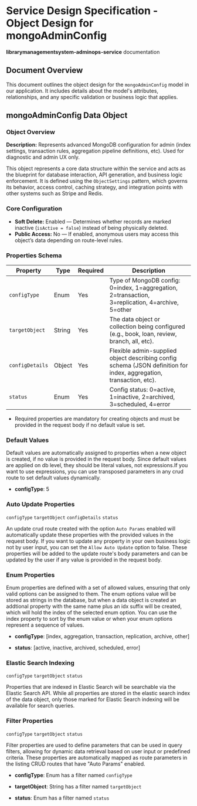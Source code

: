 # Service Design Specification - Object Design for mongoAdminConfig

**librarymanagementsystem-adminops-service** documentation

## Document Overview

This document outlines the object design for the `mongoAdminConfig` model in our application. It includes details about the model's attributes, relationships, and any specific validation or business logic that applies.

## mongoAdminConfig Data Object

### Object Overview

**Description:** Represents advanced MongoDB configuration for admin (index settings, transaction rules, aggregation pipeline definitions, etc). Used for diagnostic and admin UX only.

This object represents a core data structure within the service and acts as the blueprint for database interaction, API generation, and business logic enforcement.
It is defined using the `ObjectSettings` pattern, which governs its behavior, access control, caching strategy, and integration points with other systems such as Stripe and Redis.

### Core Configuration

- **Soft Delete:** Enabled — Determines whether records are marked inactive (`isActive = false`) instead of being physically deleted.
- **Public Access:** No — If enabled, anonymous users may access this object’s data depending on route-level rules.

### Properties Schema

| Property        | Type   | Required | Description                                                                                                         |
| --------------- | ------ | -------- | ------------------------------------------------------------------------------------------------------------------- |
| `configType`    | Enum   | Yes      | Type of MongoDB config: 0=index, 1=aggregation, 2=transaction, 3=replication, 4=archive, 5=other                    |
| `targetObject`  | String | Yes      | The data object or collection being configured (e.g., book, loan, review, branch, all, etc).                        |
| `configDetails` | Object | Yes      | Flexible admin-supplied object describing config schema (JSON definition for index, aggregation, transaction, etc). |
| `status`        | Enum   | Yes      | Config status: 0=active, 1=inactive, 2=archived, 3=scheduled, 4=error                                               |

- Required properties are mandatory for creating objects and must be provided in the request body if no default value is set.

### Default Values

Default values are automatically assigned to properties when a new object is created, if no value is provided in the request body.
Since default values are applied on db level, they should be literal values, not expressions.If you want to use expressions, you can use transposed parameters in any crud route to set default values dynamically.

- **configType**: 5

### Auto Update Properties

`configType` `targetObject` `configDetails` `status`

An update crud route created with the option `Auto Params` enabled will automatically update these properties with the provided values in the request body.
If you want to update any property in your own business logic not by user input, you can set the `Allow Auto Update` option to false.
These properties will be added to the update route's body parameters and can be updated by the user if any value is provided in the request body.

### Enum Properties

Enum properties are defined with a set of allowed values, ensuring that only valid options can be assigned to them.
The enum options value will be stored as strings in the database,
but when a data object is created an addtional property with the same name plus an idx suffix will be created, which will hold the index of the selected enum option.
You can use the index property to sort by the enum value or when your enum options represent a sequence of values.

- **configType**: [index, aggregation, transaction, replication, archive, other]

- **status**: [active, inactive, archived, scheduled, error]

### Elastic Search Indexing

`configType` `targetObject` `status`

Properties that are indexed in Elastic Search will be searchable via the Elastic Search API.
While all properties are stored in the elastic search index of the data object, only those marked for Elastic Search indexing will be available for search queries.

### Filter Properties

`configType` `targetObject` `status`

Filter properties are used to define parameters that can be used in query filters, allowing for dynamic data retrieval based on user input or predefined criteria.
These properties are automatically mapped as route parameters in the listing CRUD routes that have "Auto Params" enabled.

- **configType**: Enum has a filter named `configType`

- **targetObject**: String has a filter named `targetObject`

- **status**: Enum has a filter named `status`
